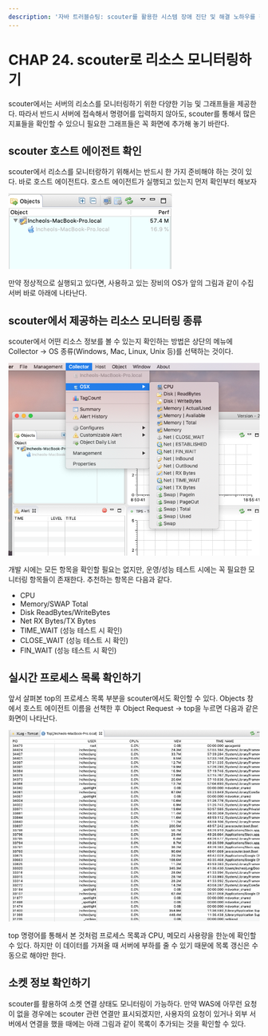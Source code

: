 ```yaml
---
description: '자바 트러블슈팅: scouter를 활용한 시스템 장애 진단 및 해결 노하우를 챕터 24을 요약한 내용입니다.'
---
```


# CHAP 24. scouter로 리소스 모니터링하기

scouter에서는 서버의 리소스를 모니터링하기 위한 다양한 기능 및 그래프들을 제공한다. 따라서 반드시 서버에 접속해서 명령어를 입력하지 않아도, scouter를 통해서 많은 지표들을 확인할 수 있으니 필요한 그래프들은 꼭 화면에 추가해 놓기 바란다.

## scouter 호스트 에이전트 확인

scouter에서 리소스를 모니터랑하기 위해서는 반드시 한 가지 준비해야 하는 것이 있다. 바로 호스트 에이전트다. 호스트 에이전트가 실행되고 있는지 먼저 확인부터 해보자

![](../../.gitbook/assets/111%20%2813%29.png)

만약 정상적으로 실행되고 있다면, 사용하고 있는 장비의 OS가 앞의 그림과 같이 수집 서버 바로 아래에 나타난다.

## scouter에서 제공하는 리소스 모니터링 종류

scouter에서 어떤 리소스 정보를 볼 수 있는지 확인하는 방법은 상단의 메뉴에 Collector → OS 종류\(Windows, Mac, Linux, Unix 등\)를 선택하는 것이다.

![](../../.gitbook/assets/222%20%2810%29.png)

개발 시에는 모든 항목을 확인할 필요는 없지만, 운영/성능 테스트 시에는 꼭 필요한 모니터링 항목들이 존재한다. 추천하는 항목은 다음과 같다.

* CPU
* Memory/SWAP Total
* Disk ReadBytes/WriteBytes
* Net RX Bytes/TX Bytes
* TIME\_WAIT \(성능 테스트 시 확인\)
* CLOSE\_WAIT \(성능 테스트 시 확인\)
* FIN\_WAIT \(성능 테스트 시 확인\)

## 실시간 프로세스 목록 확인하기

앞서 살펴본 top의 프로세스 목록 부분을 scouter에서도 확인할 수 있다. Objects 창에서 호스트 에이전트 이름을 선책한 후 Object Request → top을 누르면 다음과 같은 화면이 나타난다.

![](../../.gitbook/assets/333%20%288%29.png)

top 명령어를 통해서 본 것처럼 프로세스 목록과 CPU, 메모리 사용량을 한눈에 확인할 수 있다. 하지만 이 데이터를 가져올 때 서버에 부하를 줄 수 있기 때문에 목록 갱신은 수동으로 해야만 한다.

## 소켓 정보 확인하기

scouter를 활용하여 소켓 연결 상태도 모니터링이 가능하다. 만약 WAS에 아무런 요청이 없을 경우에는 scouter 관련 연결만 표시되겠지만, 사용자의 요청이 있거나 외부 서버에서 연결을 했을 때에는 아래 그림과 같이 목록이 추가되는 것을 확인할 수 있다.


